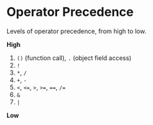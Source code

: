 # Operator Precedence

Levels of operator precedence, from high to low.

**High**

1. `()` (function call), `.` (object field access)
1. `!`
1. `*`, `/`
1. `+`, `-`
1. `<`, `<=`, `>`, `>=`, `==`, `/=`
1. `&`
1. `|`

**Low**
